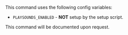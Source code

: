 This command uses the following config variables:

- `PLAYSOUNDS_ENABLED` - **NOT** setup by the setup script.

This command will be documented upon request.
